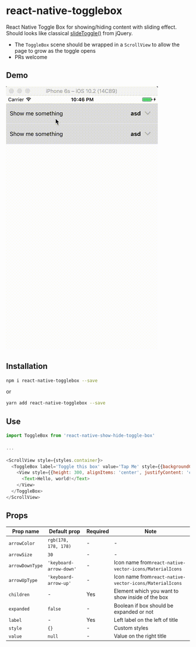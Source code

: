 # react-native-togglebox
React Native Toggle Box for showing/hiding content with sliding effect. Should looks like classical [slideToggle()](http://api.jquery.com/slidetoggle/) from jQuery.

* The `ToggleBox` scene should be wrapped in a `ScrollView` to allow the page to grow as the toggle opens
* PRs welcome

## Demo

![Showtime](.github/react-native-show-hide-toggle-box.gif?raw=true "Showtime")

## Installation

```bash
npm i react-native-togglebox --save
```

or

```bash
yarn add react-native-togglebox --save
```

## Use

```javascript
import ToggleBox from 'react-native-show-hide-toggle-box'

...

<ScrollView style={styles.container}>
  <ToggleBox label='Toggle this box' value='Tap Me' style={{backgroundColor: '#ddd', borderBottomWidth: 1}}>
    <View style={{height: 300, alignItems: 'center', justifyContent: 'center', backgroundColor: '#eee'}}>
      <Text>Hello, world!</Text>
    </View>
  </ToggleBox>
</ScrollView>
```

## Props

|Prop name | Default prop | Required | Note
| --- | --- | --- | --- |
| `arrowColor` | `rgb(178, 178, 178)` | - | - |
| `arrowSize` | `30` | - | - |
| `arrowDownType` | `'keyboard-arrow-down'` | - | Icon name from`react-native-vector-icons/MaterialIcons` |
| `arrowUpType` | `'keyboard-arrow-up'` | - | Icon name from`react-native-vector-icons/MaterialIcons` |
| `children` | - | Yes | Element which you want to show inside of the box |
| `expanded` | `false` | - | Boolean if box should be expanded or not |
| `label` | - | Yes | Left label on the left of title |
| `style` | `{}` | - | Custom styles |
| `value` | `null` | - | Value on the right title |
